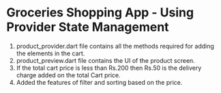 # Groceries Shopping App - Using Provider State Management

1. product_provider.dart file contains all the methods required for adding the elements in the cart.
2. product_preview.dart file contains the UI of the product screen.
3. If the total cart price is less than Rs.200 then Rs.50 is the delivery charge added on the total Cart price.
4. Added the features of filter and sorting based on the price.



